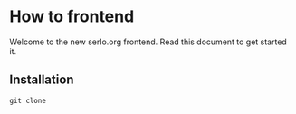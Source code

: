 # How to frontend

Welcome to the new serlo.org frontend. Read this document to get started it.

## Installation

```
git clone
```
